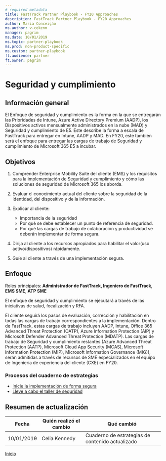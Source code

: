 ```yaml
---  
# required metadata  
title: FastTrack Partner Playbook - FY20 Approaches
description: FastTrack Partner Playbook - FY20 Approaches
author: Maria Conceição
ms.author: v-cekenn
manager: pagrim
ms.date: 10/01/2019  
ms.topic: partner-playbook  
ms.prod: non-product-specific  
ms.custom: partner-playbook  
ft.audience: partner  
ft.owner: pagrim
---  
```


# Seguridad y cumplimiento

## Información general

El Enfoque de seguridad y cumplimiento es la forma en la que se entregarán las Prioridades de Intune, Azure Active Directory Premium (AADP), los Dispositivos activos mensualmente administrados en la nube (MAD) y Seguridad y cumplimiento de E5. Este describe la forma a escala de FastTrack para entregar en Intune, AADP y MAD. En FY20, este también será el enfoque para entregar las cargas de trabajo de Seguridad y cumplimiento de Microsoft 365 E5 a incubar.

## Objetivos

1. Comprender Enterprise Mobility Suite del cliente (EMS) y los requisitos para la implementación de Seguridad y cumplimiento y cómo las soluciones de seguridad de Microsoft 365 los aborda.
2. Evaluar el conocimiento actual del cliente sobre la seguridad de la Identidad, del dispositivo y de la información.
3. Explicar al cliente:

   - Importancia de la seguridad
   - Por qué se debe establecer un punto de referencia de seguridad.
   - Por qué las cargas de trabajo de colaboración y productividad se deberán implementar de forma segura.

4. Dirija al cliente a los recursos apropiados para habilitar el valor(uso activo/dispositivos) rápidamente.
5. Guíe al cliente a través de una implementación segura.

## Enfoque

Roles principales: **Administrador de FastTrack, Ingeniero de FastTrack, EMS SME, ATP SME**

El enfoque de seguridad y cumplimiento se ejecutará a través de las iniciativas de salud, focalización y RFA.

El cliente seguirá los pasos de evaluación, corrección y habilitación en todas las cargas de trabajo correspondientes a la implementación. Dentro de FastTrack, estas cargas de trabajo incluyen AADP, Intune, Office 365 Advanced Threat Protection (OATP), Azure Information Protection (AIP) y Microsoft Defender Advanced Threat Protection (MDATP).  Las cargas de trabajo de Seguridad y cumplimiento restantes (Azure Advanced Threat Protection (AATP), Microsoft Cloud App Security (MCAS), Microsoft Information Protection (MIP), Microsoft Information Governance (MIG)), serán admitidas a través de recursos de SME especializados en el equipo de Ingeniería de experiencia del cliente (CXE) en FY20.

### Procesos del cuaderno de estrategias

-  [Inicie la implementación de forma segura](initiate-deploy-securely-partner-es.md)
-  [Lleve a cabo el taller de seguridad](assess-conduct-security-workshop-partner-es.md)

## Resumen de actualización

| **Fecha**  | **Quién realizó el cambio** | **Qué cambió** |
| --------- | --------------- | ---------------- |
| 10/01/2019 | Celia Kennedy       | Cuaderno de estrategias de contenido actualizado |

[Inicio](http://partner-docs.microsoft.com)

